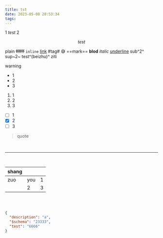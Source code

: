 ```yaml
---
title: tst
date: 2023-05-08 20:53:34
tags:
---
```

1 $test$ 2

$$
test
$$

plain ~~ffffff~~ `inline`​ [link](https://example.com) #tag#​ 😅 ==mark== **blod** *italic* <u>underline</u>  sub^2^ sup~2~ test^(beizhu)^ ziti

warning

* 1
* 2
* 3

1. 1
2. 2
3. 3

* [ ] 1
* [X] 2
* [ ] 3

> quote

‍

---

‍

|shang|||
| ----------------------------------| ----------------------| ----------------------|
|zuo|you|1|
||2|3|

‍

```json

{
  "description": "a",
  "$schema": "23333",
  "test": "6666"
}


```